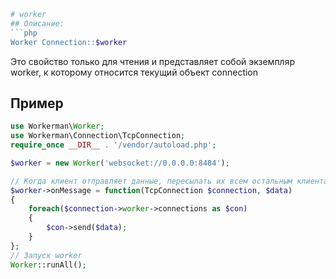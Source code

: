 ```php
# worker
## Описание:
```php
Worker Connection::$worker
```

Это свойство только для чтения и представляет собой экземпляр worker, к которому относится текущий объект connection


## Пример

```php
use Workerman\Worker;
use Workerman\Connection\TcpConnection;
require_once __DIR__ . '/vendor/autoload.php';

$worker = new Worker('websocket://0.0.0.0:8484');

// Когда клиент отправляет данные, пересылать их всем остальным клиентам, поддерживаемым текущим процессом
$worker->onMessage = function(TcpConnection $connection, $data)
{
    foreach($connection->worker->connections as $con)
    {
        $con->send($data);
    }
};
// Запуск worker
Worker::runAll();
```
